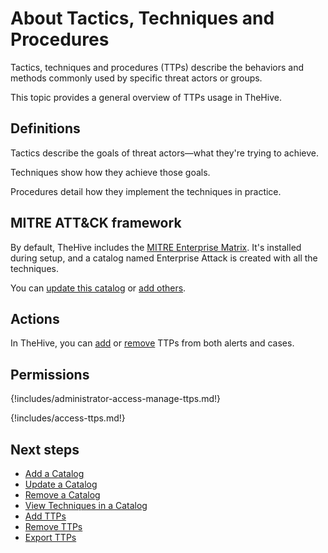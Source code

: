 # About Tactics, Techniques and Procedures

Tactics, techniques and procedures (TTPs) describe the behaviors and methods commonly used by specific threat actors or groups.

This topic provides a general overview of TTPs usage in TheHive.

## Definitions

Tactics describe the goals of threat actors—what they're trying to achieve.

Techniques show how they achieve those goals.

Procedures detail how they implement the techniques in practice.

## MITRE ATT&CK framework

By default, TheHive includes the [MITRE Enterprise Matrix](https://attack.mitre.org/matrices/enterprise/). It's installed during setup, and a catalog named Enterprise Attack is created with all the techniques.

You can [update this catalog](../../../../administration/ttps/update-a-catalog.md) or [add others](../../../../administration/ttps/add-a-catalog.md).

## Actions

In TheHive, you can [add](add-ttps.md) or [remove](remove-ttps.md) TTPs from both alerts and cases.

## Permissions

{!includes/administrator-access-manage-ttps.md!}

{!includes/access-ttps.md!}

<h2>Next steps</h2>

* [Add a Catalog](../../../../administration/ttps/add-a-catalog.md)
* [Update a Catalog](../../../../administration/ttps/update-a-catalog.md)
* [Remove a Catalog](../../../../administration/ttps/remove-a-catalog.md)
* [View Techniques in a Catalog](../../../../administration/ttps/view-techniques-in-a-catalog.md)
* [Add TTPs](add-ttps.md)
* [Remove TTPs](remove-ttps.md)
* [Export TTPs](export-ttps.md)